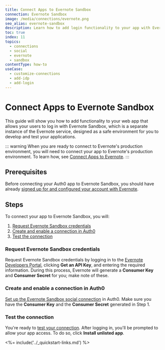 ```yaml
---
title: Connect Apps to Evernote Sandbox
connection: Evernote Sandbox
image: /media/connections/evernote.png
seo_alias: evernote-sandbox
description: Learn how to add login functionality to your app with Evernote Sandbox. You will need to generate keys, copy these into your Auth0 settings, and enable the connection.
toc: true
index: 11
topics:
  - connections
  - social
  - evernote
  - sandbox
contentType: how-to
useCase:
  - customize-connections
  - add-idp
  - add-login
---
```


# Connect Apps to Evernote Sandbox

This guide will show you how to add functionality to your web app that allows your users to log in with Evernote Sandbox, which is a separate instance of the Evernote service, designed as a safe environment for you to develop and test your applications.

::: warning
When you are ready to connect to Evernote's production environment, you will need to connect your app to Evernote's production environment. To learn how, see [Connect Apps to Evernote](/connections/social/evernote).
:::

## Prerequisites

Before connecting your Auth0 app to Evernote Sandbox, you should have already [signed up for and configured your account with Evernote](https://evernote.com/).

## Steps

To connect your app to Evernote Sandbox, you will:

1. [Request Evernote Sandbox credentials](#request-evernote-sandbox-credentials)
2. [Create and enable a connection in Auth0](#create-and-enable-a-connection-in-auth0)
3. [Test the connection](#test-the-connection)

### Request Evernote Sandbox credentials

Request Evernote Sandbox credentials by logging in to the [Evernote Developers Portal](http://dev.evernote.com), clicking **Get an API Key**, and entering the required information. During this process, Evernote will generate a **Consumer Key** and **Consumer Secret** for you; make note of these.

### Create and enable a connection in Auth0

[Set up the Evernote Sandbox social connection](/dashboard/guides/connections/set-up-connections-social) in Auth0. Make sure you have the **Consumer Key** and the **Consumer Secret** generated in Step 1.

### Test the connection

You're ready to [test your connection](/dashboard/guides/connections/test-connections-social). After logging in, you'll be prompted to allow your app access. To do so, click **Install unlisted app**.

<%= include('../_quickstart-links.md') %>